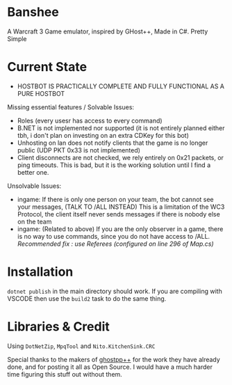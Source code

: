 # Banshee
A Warcraft 3 Game emulator, inspired by GHost++, Made in C#. Pretty Simple

# Current State
- HOSTBOT IS PRACTICALLY COMPLETE AND FULLY FUNCTIONAL AS A PURE HOSTBOT

Missing essential features / Solvable Issues:
- Roles (every usesr has access to every command)
- B.NET is not implemented nor supported (it is not entirely planned either tbh, i don't plan on investing on an extra CDKey for this bot)
- Unhosting on lan does not notify clients that the game is no longer public (UDP PKT 0x33 is not implemented)
- Client disconnects are not checked, we rely entirely on 0x21 packets, or ping timeouts. This is bad, but it is the working solution until I find a better one.

Unsolvable Issues:
- ingame: If there is only one person on your team, the bot cannot see your messages, (TALK TO /ALL INSTEAD)
This is a limitation of the WC3 Protocol, the client itself never sends messages if there is nobody else on the team
- ingame: (Related to above) If you are the only observer in a game, there is no way to use commands, since you do not have access to /ALL. *Recommended fix : use Referees (configured on line 296 of Map.cs)*

# Installation
`dotnet publish` in the main directory should work. If you are compiling with VSCODE then use the `build2` task to do the same thing.

# Libraries & Credit
Using `DotNetZip`, `MpqTool` and `Nito.KitchenSink.CRC` 

Special thanks to the makers of [ghostpp++](https://github.com/uakfdotb/ghostpp) for the work they have already done, and for posting it all as Open Source. I would have a much harder time figuring this stuff out without them.
